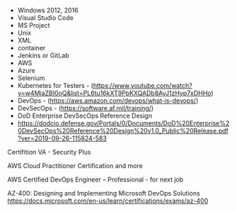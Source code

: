 - Windows 2012, 2016
- Visual Studio Code
- MS Project
- Unix
- XML
- container
- Jenkins or GitLab
- AWS
- Azure
- Selenium
- Kubernetes for Testers - (https://www.youtube.com/watch?v=w4MiaZBI0oQ&list=PL6tu16kXT9PpKXQADb8AyJ1zHyp7xDHHo)
- DevOps - (https://aws.amazon.com/devops/what-is-devops/)
- DevSecOps - (https://software.af.mil/training/)
- DoD Enterprise DevSecOps Reference Design
 - https://dodcio.defense.gov/Portals/0/Documents/DoD%20Enterprise%20DevSecOps%20Reference%20Design%20v1.0_Public%20Release.pdf?ver=2019-09-26-115824-583

Certifition
VA - Security Plus

AWS Cloud Practitioner Certification and more 

AWS Certified DevOps Engineer – Professional - for next job

AZ-400: Designing and Implementing Microsoft DevOps Solutions
https://docs.microsoft.com/en-us/learn/certifications/exams/az-400
